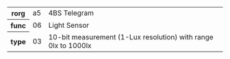 <table>
    <tr>
      <th>rorg</th>
      <td>a5</td>
      <td>4BS Telegram</td>
    </tr>
    <tr>
      <th>func</th>
      <td>06</td>
      <td>Light Sensor</td>
    </tr>
    <tr>
      <th>type</th>
      <td>03</td>
      <td>10-bit measurement (1-Lux resolution) with range 0lx to 1000lx</td>
    </tr>
  </table>